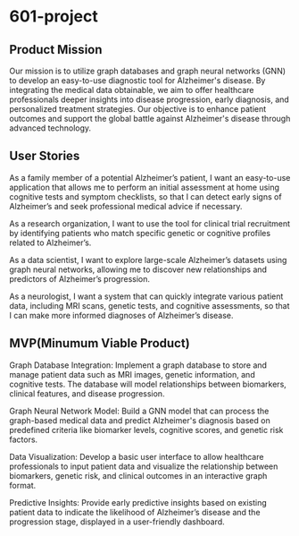 # 601-project
## Product Mission
Our mission is to utilize graph databases and graph neural networks (GNN) to develop an easy-to-use diagnostic tool for Alzheimer's disease. By integrating the medical data obtainable, we aim to offer healthcare professionals deeper insights into disease progression, early diagnosis, and personalized treatment strategies. Our objective is to enhance patient outcomes and support the global battle against Alzheimer's disease through advanced technology.

## User Stories
As a family member of a potential Alzheimer’s patient, I want an easy-to-use application that allows me to perform an initial assessment at home using cognitive tests and symptom checklists, so that I can detect early signs of Alzheimer’s and seek professional medical advice if necessary.

As a research organization, I want to use the tool for clinical trial recruitment by identifying patients who match specific genetic or cognitive profiles related to Alzheimer’s.

As a data scientist, I want to explore large-scale Alzheimer’s datasets using graph neural networks, allowing me to discover new relationships and predictors of Alzheimer’s progression.

As a neurologist, I want a system that can quickly integrate various patient data, including MRI scans, genetic tests, and cognitive assessments, so that I can make more informed diagnoses of Alzheimer’s disease.

## MVP(Minumum Viable Product)
Graph Database Integration: Implement a graph database to store and manage patient data such as MRI images, genetic information, and cognitive tests. The database will model relationships between biomarkers, clinical features, and disease progression.

Graph Neural Network Model: Build a GNN model that can process the graph-based medical data and predict Alzheimer's diagnosis based on predefined criteria like biomarker levels, cognitive scores, and genetic risk factors.

Data Visualization: Develop a basic user interface to allow healthcare professionals to input patient data and visualize the relationship between biomarkers, genetic risk, and clinical outcomes in an interactive graph format.

Predictive Insights: Provide early predictive insights based on existing patient data to indicate the likelihood of Alzheimer’s disease and the progression stage, displayed in a user-friendly dashboard.

